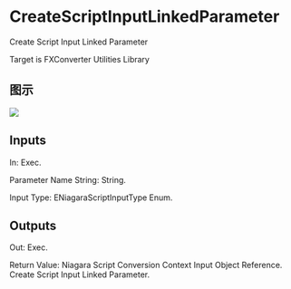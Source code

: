 # CreateScriptInputLinkedParameter

Create Script Input Linked Parameter

Target is FXConverter Utilities Library

## 图示

![]($-20221218-19012850.png)

## Inputs

In: Exec.

Parameter Name String: String.

Input Type: ENiagaraScriptInputType Enum.  

## Outputs

Out: Exec.

Return Value: Niagara Script Conversion Context Input Object Reference. Create Script Input Linked Parameter.

